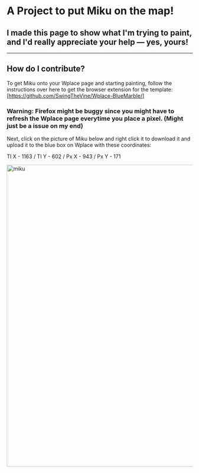 # A Project to put Miku on the map!
## I made this page to show what I'm trying to paint, and I'd really appreciate your help — yes, yours!
______________________________________________________________________________________________________________________________________________________________
How do I contribute?
------------------
To get Miku onto your Wplace page and starting painting, follow the instructions over here to get the browser extension for the template: [https://github.com/SwingTheVine/Wplace-BlueMarble/]
### Warning: Firefox might be buggy since you might have to refresh the Wplace page everytime you place a pixel. (Might just be a issue on my end)


Next, click on the picture of Miku below and right click it to download it and upload it to the blue box on Wplace with these coordinates: 

Tl X - 1163 / Tl Y - 602 / Px X - 943 / Px Y - 171


<img width="762" height="816" alt="miku" src="https://github.com/user-attachments/assets/47a74532-1ec2-4659-af35-b0fe4b29aba4" />

